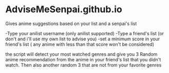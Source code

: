 # AdviseMeSenpai.github.io
Gives anime suggestions based on your list and a senpai's list

-Type your anilist username (only anilist supported)
-Type a friend's list (or don't and i'll use my own list to advise you)
-set a minimum score in your friend's list ( any anime with less than that score won't be considered)

the script will detect your most watched genres and give you 3 Random anime recommendation from the anime in your friend's list
that you didn't watch. Then also another random 3 that are not from your favorite genres
